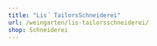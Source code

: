 ```yaml
---
title: "Lis´ TailorsSchneiderei"
url: /weingarten/lis-tailorsschneiderei/
shop: Schneiderei
---
```

